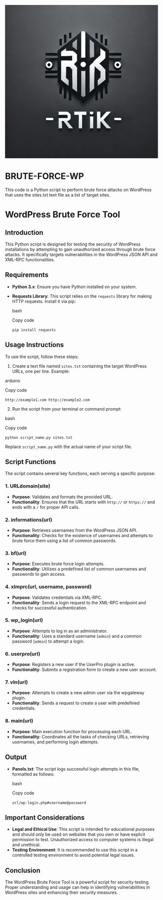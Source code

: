 <img src='./image.webp'>

# BRUTE-FORCE-WP

This code is a Python script to perform brute force attacks on WordPress that uses the sites.txt text file as a list of target sites.

# WordPress Brute Force Tool

## Introduction

This Python script is designed for testing the security of WordPress installations by attempting to gain unauthorized access through brute force attacks. It specifically targets vulnerabilities in the WordPress JSON API and XML-RPC functionalities.

## Requirements

- **Python 3.x**: Ensure you have Python installed on your system.
  
- **Requests Library**: This script relies on the `requests` library for making HTTP requests. Install it via pip:
  
  bash
  
  Copy code
  
  `pip install requests`
  

## Usage Instructions

To use the script, follow these steps:

1. Create a text file named `sites.txt` containing the target WordPress URLs, one per line. Example:
  
  arduino
  
  Copy code
  
  `http://example1.com http://example2.com`
  
2. Run the script from your terminal or command prompt:
  
  bash
  
  Copy code
  
  `python script_name.py sites.txt`
  
  Replace `script_name.py` with the actual name of your script file.
  

## Script Functions

The script contains several key functions, each serving a specific purpose:

### 1. URLdomain(site)

- **Purpose**: Validates and formats the provided URL.
- **Functionality**: Ensures that the URL starts with `http://` or `https://` and ends with a `/` for proper API calls.

### 2. informations(url)

- **Purpose**: Retrieves usernames from the WordPress JSON API.
- **Functionality**: Checks for the existence of usernames and attempts to brute force them using a list of common passwords.

### 3. bf(url)

- **Purpose**: Executes brute force login attempts.
- **Functionality**: Utilizes a predefined list of common usernames and passwords to gain access.

### 4. xlmprc(url, username, password)

- **Purpose**: Validates credentials via XML-RPC.
- **Functionality**: Sends a login request to the XML-RPC endpoint and checks for successful authentication.

### 5. wp_login(url)

- **Purpose**: Attempts to log in as an administrator.
- **Functionality**: Uses a standard username (`admin`) and a common password (`admin`) to attempt a login.

### 6. userpro(url)

- **Purpose**: Registers a new user if the UserPro plugin is active.
- **Functionality**: Submits a registration form to create a new user account.

### 7. vln(url)

- **Purpose**: Attempts to create a new admin user via the wpgateway plugin.
- **Functionality**: Sends a request to create a user with predefined credentials.

### 8. main(url)

- **Purpose**: Main execution function for processing each URL.
- **Functionality**: Coordinates all the tasks of checking URLs, retrieving usernames, and performing login attempts.

## Output

- **Panels.txt**: The script logs successful login attempts in this file, formatted as follows:
  
  bash
  
  Copy code
  
  `url/wp-login.php#username@password`
  

## Important Considerations

- **Legal and Ethical Use**: This script is intended for educational purposes and should only be used on websites that you own or have explicit permission to test. Unauthorized access to computer systems is illegal and unethical.
- **Testing Environment**: It is recommended to use this script in a controlled testing environment to avoid potential legal issues.

## Conclusion

The WordPress Brute Force Tool is a powerful script for security testing. Proper understanding and usage can help in identifying vulnerabilities in WordPress sites and enhancing their security measures.
